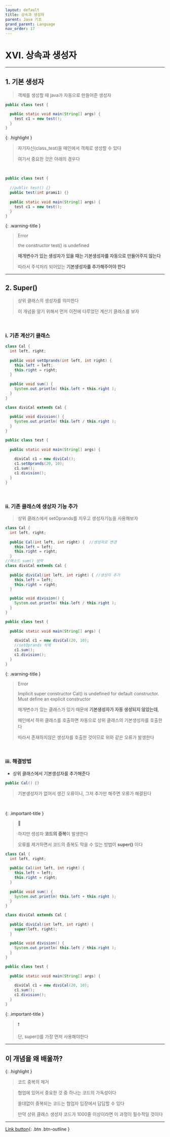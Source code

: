 ```yaml
---
layout: default
title: 상속과 생성자
parent: Java 기초
grand_parent: Language
nav_order: 17
---
```


# XVI. 상속과 생성자

---

## 1. 기본 생성자

> 객체를 생성할 때 java가 자동으로 만들어준 생성자

```java
public class test {

  public static void main(String[] args) {
    test c1 = new test();
  }
}
```

{: .highlight }
> 자기자신(class_test)을 매인에서 객체로 생성할 수 있다
>
> 여기서 중요한 것은 아래의 경우다

<br/>

```java
public class test {
	
  //public test() {}
  public test(int prami1) {}
	
  public static void main(String[] args) {
    test c1 = new test();
  }
}
```

{: .warning-title }
> Error
>
> the constructor test() is undefined

> **매개변수가 있는 생성자가 있을 때는 기본생성자를 자동으로 만들어주지 않는다**
>
> 따라서 주석처리 되어있는 **기본생성자를 추가해주어야 한다**

---

## 2. Super()

> 상위 클래스의 생성자를 의미한다
>
> 이 개념을 알기 위해서 먼저 이전에 다루었던 계산기 클래스를 보자

<br/>

### i. 기존 계산기 클래스

```java
class Cal {
  int left, right;
	
  public void setOprands(int left, int right) {
    this.left = left;
    this.right = right;
  }
	
  public void sum() {
    System.out.println( this.left + this.right );
  }
}

class diviCal extends Cal {
	
  public void division() {
    System.out.println( this.left / this.right );
  }
}

public class test {
	
  public static void main(String[] args) {
		
    diviCal c1 = new diviCal();
    c1.setOprands(20, 10);
    c1.sum();
    c1.division();
  }
}
```

<br/>

### ii. 기존 클래스에 생상자 기능 추가

> 상위 클래스에서 setOprands를 지우고 생성자기능을 사용해보자

```java
class Cal {
  int left, right;
	
  public Cal(int left, int right) {  //생성자로 변경
    this.left = left;
    this.right = right;
  }
//매소드 sum() 생략
class diviCal extends Cal {
	
  public diviCal(int left, int right) { //생성자 추가
    this.left = left;
    this.right = right;
  }

  public void division() {
    System.out.println( this.left / this.right );
  }
}

public class test {
	
  public static void main(String[] args) {
		
    diviCal c1 = new diviCal(20, 10);
    //setOprands 삭제
    c1.sum();
    c1.division();
  }
}
```

{: .warning-title }
> Error
>
> Implicit super constructor Cal() is undefined for default constructor. Must define an explicit constructor
>
> 매개변수가 있는 클래스가 있기 때문에 **기본생성자가 자동 생성되지 않았는데**,
>
> 매인에서 하위 클래스를 호출하면 자동으로 상위 클래스의 기본생성자를 호출한다
>
> 따라서 존재하지않은 생성자를 호출한 것이므로 위와 같은 오류가 발생한다

<br/>

### iii. 해결방법

- 상위 클래스에서 기본생성자를 추가해준다

```java
public Cal() {}
```

> 기본생성자가 없어서 생긴 오류이니, 그저 추가만 해주면 오류가 해결된다

<br/>

{: .important-title }
> 🧐
>
> 하지만 생성자 **코드의 중복**이 발생한다
>
> 오류를 제거하면서 코드의 중복도 막을 수 있는 방법이 **super()** 이다

```java
class Cal {
  int left, right;
	
  public Cal(int left, int right) {
    this.left = left;
    this.right = right;
  }
	
  public void sum() {
    System.out.println( this.left + this.right );
  }
}

class diviCal extends Cal {
	
  public diviCal(int left, int right) {
    super(left, right);
  }
	
  public void division() {
    System.out.println( this.left / this.right );
  }
}

public class test {
	
  public static void main(String[] args) {
		
    diviCal c1 = new diviCal(20, 10);
    c1.sum();
    c1.division();
  }
}
```

{: .important-title }
> ❗️
>
> 단, super()를 가장 먼저 사용해야한다

---

## **이 개념을 왜 배울까?**

{: .highlight }
> 코드 중복의 제거

> 협업에 있어서 중요한 것 중 하나는 코드의 가독성이다
>
> 쓸데없이 중복되는 코드는 협업자 입장에서 답답할 수 있다
>
> 만약 상위 클래스 생성자 코드가 1000줄 이상이라면 이 과정이 필수적일 것이다 

---

[Link button](https://opentutorials.org/course/1223/6126){: .btn .btn-outline }
